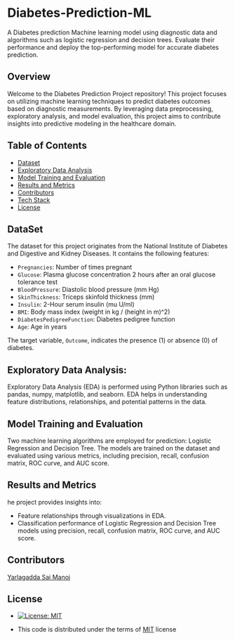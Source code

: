 # Diabetes-Prediction-ML
A Diabetes prediction Machine learning model using diagnostic data and algorithms such as logistic regression and decision trees. Evaluate their performance and deploy the top-performing model for accurate diabetes prediction.

## Overview

Welcome to the Diabetes Prediction Project repository! This project focuses on utilizing machine learning techniques to predict diabetes outcomes based on diagnostic measurements. By leveraging data preprocessing, exploratory analysis, and model evaluation, this project aims to contribute insights into predictive modeling in the healthcare domain.
## Table of Contents

- [Dataset](#dataset)
- [Exploratory Data Analysis](#exploratory-data-analysis)
- [Model Training and Evaluation](#model-training-and-evaluation)
- [Results and Metrics](#results-and-metrics)
- [Contributors](#contributors)
- [Tech Stack](#stack)
- [License](#license)

## DataSet

The dataset for this project originates from the National Institute of Diabetes and Digestive and Kidney Diseases. It contains the following features:

- `Pregnancies`: Number of times pregnant
- `Glucose`: Plasma glucose concentration 2 hours after an oral glucose tolerance test
- `BloodPressure`: Diastolic blood pressure (mm Hg)
- `SkinThickness`: Triceps skinfold thickness (mm)
- `Insulin`: 2-Hour serum insulin (mu U/ml)
- `BMI`: Body mass index (weight in kg / (height in m)^2)
- `DiabetesPedigreeFunction`: Diabetes pedigree function
- `Age`: Age in years

The target variable, `Outcome`, indicates the presence (1) or absence (0) of diabetes.
## Exploratory Data Analysis:

Exploratory Data Analysis (EDA) is performed using Python libraries such as pandas, numpy, matplotlib, and seaborn. EDA helps in understanding feature distributions, relationships, and potential patterns in the data.


## Model Training and Evaluation

Two machine learning algorithms are employed for prediction: Logistic Regression and Decision Tree. The models are trained on the dataset and evaluated using various metrics, including precision, recall, confusion matrix, ROC curve, and AUC score.
## Results and Metrics

he project provides insights into:

- Feature relationships through visualizations in EDA.
- Classification performance of Logistic Regression and Decision Tree models using precision, recall, confusion matrix, ROC curve, and AUC score.
## Contributors

[Yarlagadda Sai Manoj](https://github.com/Yarlagadda-saimanoj)




## License

-  [![License: MIT](https://img.shields.io/badge/License-MIT-yellow.svg)](https://github.com/Yarlagadda-saimanoj/Diabetes-Prediction-ML/blob/main/LICENSE)
*  This code is distributed under the terms of  [MIT](https://github.com/Yarlagadda-saimanoj/Diabetes-Prediction-ML/blob/main/LICENSE)
 license


